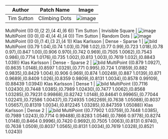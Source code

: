 Author | Patch Name | Image
-------|------------|---------
Tim Sutton | Climbing Dots | ![image](https://user-images.githubusercontent.com/178003/80594675-5ac79200-8a1b-11ea-9a20-7d2a2ddc0fa8.png)
MultiPoint ((0 0),(2 2),(4 4),(6 6))
Tim Sutton | Invisible Square | ![image](https://user-images.githubusercontent.com/178003/80594745-7e8ad800-8a1b-11ea-95ed-8772571885cd.png)
MultiPoint ((0 0),(0 4),(4 4),(4 0))
Tim Sutton | Random Dots | ![image](https://user-images.githubusercontent.com/178003/80594853-ada14980-8a1b-11ea-9fd8-ab0647d2e832.png)
MultiPoint ((0 0),(1 4),(3 2),(4 1))
Klas Karlsson | Dense - Sparse 1 | ![bild](https://user-images.githubusercontent.com/6375959/80614315-9889e200-8a3e-11ea-8221-d30b79743686.png)
MultiPoint ((0.79 1.04),(0.74 1.03),(0.798 1.02),(0.77 0.99),(0.723 1.018),(0.78 0.97),(0.847 1.00),(0.906 0.970),(0.742 0.969),(0.7505 1.0062),(0.7543 0.986),(0.7714 1.0176),(0.735 1.002),(0.813 1.003),(0.7619 1.032),(0.8843 1.039))
Klas Karlsson | Dense - Sparse 2 | ![bild](https://user-images.githubusercontent.com/6375959/80614414-b8b9a100-8a3e-11ea-97ce-c3b0edfb5d39.png)
MultiPoint ((0.879 1.0927),(0.8635 1.0148),(0.8597 1.0329),(0.771 0.995),(0.724 1.01859),(0.882 0.9835),(0.8429 1.004),(0.906 0.969),(0.874 1.00249),(0.887 1.0139),(0.871 0.9689),(0.8409 1.026),(0.8359 0.9809),(0.8131 1.0034),(0.8578 0.99109),(0.88439 1.0394))
Klas Karlsson | Dense 1 | ![bild](https://user-images.githubusercontent.com/6375959/80615805-71341480-8a40-11ea-99ad-2653c3a36313.png)
MultiPoint ((0.7116 1.02430),(0.7448 1.0385),(0.7989 1.02430),(0.7477 1.0062),(0.8568 1.03285),(0.79231 0.99868),(0.82742 1.0148),(0.84641 0.99965),(0.77044 1.02241),(0.72586 1.00437),(0.724935 1.062269),(0.7638 1.05088),(0.8037 1.05657),(0.81319 1.0034),(0.812245 1.03285),(0.847359 1.05088))
Klas Karlsson | Dense 2 | ![bild](https://user-images.githubusercontent.com/6375959/80616257-fd463c00-8a40-11ea-89e3-feaa0282cffe.png)
MultiPoint ((0.77902 1.03759),(0.7448 1.0385),(0.7989 1.0243),(0.7714 0.99488),(0.8283 1.0546),(0.7866 0.9778),(0.8274 1.0148),(0.8464 0.9996),(0.7420 0.9692),(0.7505 1.0063),(0.8131 0.9740),(0.7638 1.0509),(0.8037 1.0565),(0.8131 1.0034),(0.7619 1.0328),(0.8521 1.0243))
